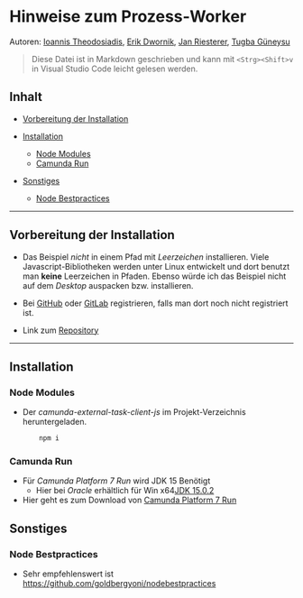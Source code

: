 # Hinweise zum Prozess-Worker
<!--
  Copyright (C) 2022 - present Ioannis Theodosiadis, Hochschule Karlsruhe
-->
Autoren: [Ioannis Theodosiadis](mailto:thio1011@h-ka.de), [Erik Dwornik](mailto:dwer1011@h-ka.de),
[Jan Riesterer](mailto:rija1027@h-ka.de), [Tugba Güneysu](mailto:gutu1011@h-ka.de)

> Diese Datei ist in Markdown geschrieben und kann mit `<Strg><Shift>v` in
> Visual Studio Code leicht gelesen werden.

## Inhalt
- [Vorbereitung der Installation](#vorbereitung-der-installation)
- [Installation](#installation)
  - [Node Modules](#node-modules)
  - [Camunda Run](#camunda-run)

- [Sonstiges](#sonstiges)
  - [Node Bestpractices](#node-bestpractices)

---

## Vorbereitung der Installation

- Das Beispiel _nicht_ in einem Pfad mit _Leerzeichen_ installieren.
  Viele Javascript-Bibliotheken werden unter Linux entwickelt und dort benutzt
  man **keine** Leerzeichen in Pfaden. Ebenso würde ich das Beispiel nicht auf
  dem  _Desktop_ auspacken bzw. installieren.

- Bei [GitHub](https://github.com) oder [GitLab](https://gitlab.com)
  registrieren, falls man dort noch nicht registriert ist.

- Link zum [Repository](https://github.com/1oannis/camunda)

---

## Installation

### Node Modules

- Der _camunda-external-task-client-js_ im Projekt-Verzeichnis heruntergeladen.
  ```powershell
      npm i
  ```

### Camunda Run

- Für _Camunda Platform 7 Run_ wird JDK 15 Benötigt
  - Hier bei _Oracle_ erhältlich für Win x64[JDK 15.0.2](https://www.oracle.com/java/technologies/javase/jdk15-archive-downloads.html#license-lightbox)
- Hier geht es zum Download von [Camunda Platform 7 Run](https://downloads.camunda.cloud/release/camunda-bpm/run/7.18/camunda-bpm-run-7.18.0.zip)

## 




## Sonstiges

### Node Bestpractices

- Sehr empfehlenswert ist https://github.com/goldbergyoni/nodebestpractices